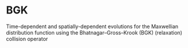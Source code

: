 # BGK
Time-dependent and spatially-dependent evolutions for the Maxwellian distribution function using the Bhatnagar–Gross–Krook (BGK) (relaxation) collision operator
